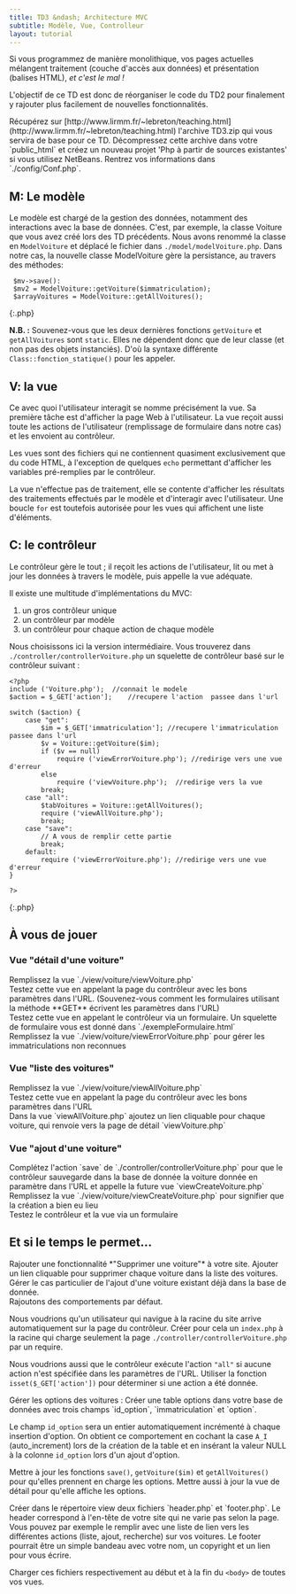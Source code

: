 ```yaml
---
title: TD3 &ndash; Architecture MVC
subtitle: Modèle, Vue, Controlleur
layout: tutorial
---
```


Si vous programmez de manière monolithique, vos pages actuelles mélangent
traitement (couche d'accès aux données) et présentation (balises HTML),
*et c'est le mal !*


L'objectif de ce TD est donc de réorganiser le code du TD2 pour finalement y
rajouter plus facilement de nouvelles fonctionnalités.

<div class="exercice">
Récupérez sur [http://www.lirmm.fr/~lebreton/teaching.html](http://www.lirmm.fr/~lebreton/teaching.html)
l'archive TD3.zip qui vous servira de base pour ce TD. Décompressez cette
archive dans votre `public_html` et créez un nouveau projet 'Php à
partir de sources existantes' si vous utilisez NetBeans. Rentrez vos
informations dans `./config/Conf.php`.
</div>



## M: Le modèle

Le modèle est chargé de la gestion des données, notamment des interactions avec
la base de données. C'est, par exemple, la classe Voiture que vous avez créé
lors des TD précédents. Nous avons renommé la classe en `ModelVoiture` et
déplacé le fichier dans `./model/modelVoiture.php`.  Dans notre cas, la
nouvelle classe ModelVoiture gère la persistance, au travers des méthodes:

~~~
 $mv->save():
 $mv2 = ModelVoiture::getVoiture($immatriculation);
 $arrayVoitures = ModelVoiture::getAllVoitures();
~~~
{:.php}

**N.B. :** Souvenez-vous que les deux dernières fonctions `getVoiture`
et `getAllVoitures` sont `static`. Elles ne dépendent donc que de
leur classe (et non pas des objets instanciés). D'où la syntaxe différente
`Class::fonction_statique()` pour les appeler.

## V: la vue

Ce avec quoi l'utilisateur interagit se nomme précisément la vue.  Sa première
tâche est d'afficher la page Web à l'utilisateur. La vue reçoit aussi toute les
actions de l'utilisateur (remplissage de formulaire dans notre cas) et les
envoient au contrôleur.

Les vues sont des fichiers qui ne contiennent quasiment exclusivement que du
code HTML, à l'exception de quelques `echo` permettant d'afficher les
variables pré-remplies par le contrôleur.

La vue n'effectue pas de traitement, elle se contente d'afficher les résultats
des traitements effectués par le modèle et d'interagir avec l'utilisateur.  Une
boucle `for` est toutefois autorisée pour les vues qui affichent une
liste d'éléments.

## C: le contrôleur

Le contrôleur gère le tout ; il reçoit les actions de l'utilisateur, lit ou met
à jour les données à travers le modèle, puis appelle la vue adéquate.

Il existe une multitude d'implémentations du MVC:

1. un gros contrôleur unique
1. un contrôleur par modèle
1. un contrôleur pour chaque action de chaque modèle

Nous choisissons ici la version intermédiaire. Vous trouverez dans
`./controller/controllerVoiture.php` un squelette de contrôleur basé sur
le contrôleur suivant :

~~~
<?php
include ('Voiture.php');  //connait le modele
$action = $_GET['action'];    //recupere l'action  passee dans l'url

switch ($action) {
    case "get":
        $im = $_GET['immatriculation']; //recupere l'immatriculation passee dans l'url
        $v = Voiture::getVoiture($im);
        if ($v == null)
            require ('viewErrorVoiture.php'); //redirige vers une vue d'erreur
        else
            require ('viewVoiture.php');  //redirige vers la vue 
        break;
    case "all":
        $tabVoitures = Voiture::getAllVoitures();
        require ('viewAllVoiture.php');
        break;
    case "save":
        // A vous de remplir cette partie
        break;
    default:
        require ('viewErrorVoiture.php'); //redirige vers une vue d'erreur
}

?>
~~~
{:.php}

## À vous de jouer

### Vue "détail d'une voiture"

<div class="exercice"> 
Remplissez la vue `./view/voiture/viewVoiture.php`
</div> 

<div class="exercice">
Testez cette vue en appelant la page du contrôleur avec les bons
paramètres dans l'URL.  
(Souvenez-vous comment les formulaires utilisant la méthode **GET** écrivent les
paramètres dans l'URL)
</div>

<div class="exercice">
Testez cette vue en appelant le contrôleur via un
formulaire. Un squelette de formulaire vous est donné dans
`./exempleFormulaire.html`
</div>

<div class="exercice">
Remplissez la vue `./view/voiture/viewErrorVoiture.php`
pour gérer les immatriculations non reconnues
</div>

### Vue "liste des voitures"

<div class="exercice"> 
Remplissez la vue `./view/voiture/viewAllVoiture.php`
</div> 

<div class="exercice"> 
Testez cette vue en appelant la page du contrôleur avec les bons paramètres dans l'URL
</div> 

<div class="exercice"> 
Dans la vue `viewAllVoiture.php` ajoutez un lien cliquable
pour chaque voiture, qui renvoie vers la page de détail `viewVoiture.php`
</div> 

### Vue "ajout d'une voiture"

<div class="exercice">
Complétez l'action `save` de `./controller/controllerVoiture.php` pour que le
contrôleur sauvegarde dans la base de donnée la voiture donnée en paramètre dans
l'URL et appelle la future vue `viewCreateVoiture.php`
</div> 

<div class="exercice">
Remplissez la vue `./view/voiture/viewCreateVoiture.php` pour signifier que la
création a bien eu lieu
</div>

<div class="exercice"> 
Testez le contrôleur et la vue via un formulaire
</div> 

## Et si le temps le permet...

<div class="exercice">
Rajouter une fonctionnalité *"Supprimer une voiture"* à votre site. Ajouter un
lien cliquable pour supprimer chaque voiture dans la liste des voitures.
</div>

<div class="exercice">
Gérer le cas particulier de l'ajout d'une voiture existant déjà dans la base
de donnée. 
</div> 

<div class="exercice"> 
Rajoutons des comportements par défaut. 

Nous voudrions qu'un utilisateur qui navigue à la racine du site arrive
automatiquement sur la page du contrôleur. Créer pour cela un `index.php` à la
racine qui charge seulement la page `./controller/controllerVoiture.php` par un
require.

Nous voudrions aussi que le contrôleur exécute l'action `"all"` si aucune action
n'est spécifiée dans les paramètres de l'URL. Utiliser la fonction
`isset($_GET['action'])` pour déterminer si une action a été donnée.
</div>

<div class="exercice">
Gérer les options des voitures : Créer une table options
 dans votre base de données avec trois champs `id_option`, `immatriculation` et
 `option`.

Le champ `id_option` sera un entier automatiquement incrémenté à chaque
insertion d'option. On obtient ce comportement en cochant la case `A_I`
(auto_increment) lors de la création de la table et en insérant la valeur NULL à
la colonne `id_option` lors d'un ajout d'option.

Mettre à jour les fonctions `save()`, `getVoiture($im)` et `getAllVoitures()`
pour qu'elles prennent en charge les options.  Mettre aussi à jour la vue de
détail pour qu'elle affiche les options.  </div>

<div class="exercice">
Créer dans le répertoire view deux fichiers `header.php`
et `footer.php`. Le header correspond à l'en-tête de votre site qui ne varie pas
selon la page. Vous pouvez par exemple le remplir avec une liste de lien vers
les différentes actions (liste, ajout, recherche) sur vos voitures. Le footer
pourrait être un simple bandeau avec votre nom, un copyright et un lien pour
vous écrire.

Charger ces fichiers respectivement au début et à la fin du `<body>` de toutes vos vues.
</div> 

<!--
 Choses à faire:
 ---------------
 - préparer squelette class avec fonction/attribut statique/non statique 
 -> Comment appelle-t-on la fonction/attribut dedans/dehors la classe

 - chaîne de charactères et php : syntaxe '', "" et heredoc . Plus Attention guillemets inversés ` optionnel pour nom de table / colonne dans MySQL

 Pouvant être rajouté au TD
 --------------------------
 - Rajouter header & footer & titre aux vues
 - header : liste + chercher + ajout
 - Gérer page par défaut : liste
 - Gérer racine renvoie vers controleur
 - Gérer ajout de voiture existante !
 - Action / Vue "del" = supprimer avec lien dans la liste des voitures
-->
